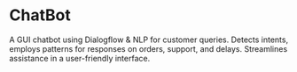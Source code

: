 # ChatBot
A GUI chatbot using Dialogflow &amp; NLP for customer queries. Detects intents, employs patterns for responses on orders, support, and delays. Streamlines assistance in a user-friendly interface.
